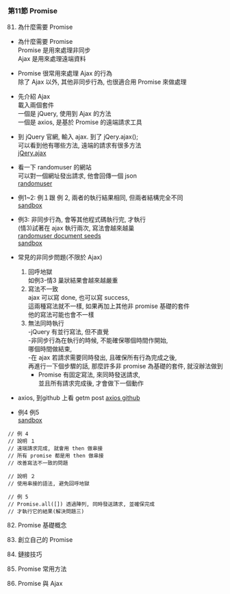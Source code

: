 ### 第11節 Promise  

81. 為什麼需要 Promise  
- 為什麼需要 Promise  
  Promise 是用來處理非同步  
  Ajax 是用來處理遠端資料  
   
- Promise 很常用來處理 Ajax 的行為  
  除了 Ajax 以外, 其他非同步行為, 也很適合用 Promise 來做處理  

- 先介紹 Ajax  
  載入兩個套件  
  一個是 jQuery, 使用到 Ajax 的方法  
  一個是 axios, 是基於 Promise 的遠端請求工具  

- 到 jQuery 官網, 輸入 ajax. 到了 jQery.ajax();  
  可以看到他有哪些方法, 遠端的請求有很多方法  
  [jQery.ajax](https://api.jquery.com/jquery.ajax/#jQuery-ajax-url-settings)

- 看一下 randomuser 的網站  
  可以對一個網址發出請求, 他會回傳一個 json  
  [randomuser](https://randomuser.me/api)    
  
- 例1~2: 例１跟 例 2, 兩者的執行結果相同, 但兩者結構完全不同  
[sandbox](https://codesandbox.io/s/81-weishimoxuyao-promise-li-1-nf7mb?file=/index.html)  

- 例3: 非同步行為, 會等其他程式碼執行完, 才執行  
(情3)試著在 ajax 執行兩次, 寫法會越來越巢  
[randomuser document seeds](https://randomuser.me/documentation#seeds)  
[sandbox](https://codesandbox.io/s/81weishimoxuyao-promise-li-3-fo51s?file=/index.html:1403-1425)  

- 常見的非同步問題(不限於 Ajax)  
  1. 回呼地獄  
     如例3-情3 巢狀結果會越來越嚴重  
  2. 寫法不一致  
     ajax 可以寫 done, 也可以寫 success,  
     這兩種寫法就不一樣, 如果再加上其他非 promise 基礎的套件  
    他的寫法可能也會不一樣  
  3. 無法同時執行  
     -jQuery 有並行寫法, 但不直覺   
     -非同步行為在執行的時候, 不能確保哪個時間作開始,  
     哪個時間做結束,   
     -在 ajax 若請求需要同時發出, 且確保所有行為完成之後,   
     再進行一下個步驟的話, 那麼許多非 promise 為基礎的套件, 就沒辦法做到  
     - Promise 有固定寫法, 來同時發送請求,  
     並且所有請求完成後, 才會做下一個動作   

- axios, 到github 上看 getm post 
  [axios github](https://github.com/axios/axios)  
  
- 例4 例5  
[sandbox](https://codesandbox.io/s/81weishimoxuyao-promise-li-4-li5-8jsup?file=/index.html:1081-1409)
```
// 例 4
// 說明 １
// 遠端請求完成, 就會用 then 做串接
// 所有 promise 都是用 then 做串接
// 改善寫法不一致的問題

// 說明 ２
// 使用串接的語法, 避免回呼地獄

// 例 5
// Promise.all([]) 透過陣列, 同時發送請求, 並確保完成
// 才執行它的結果(解決問題三)
```

82. Promise 基礎概念  

83. 創立自己的 Promise  
 
84. 鏈接技巧  

85. Promise 常用方法  

86. Promise 與 Ajax   






